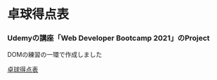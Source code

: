 # 卓球得点表

### Udemyの講座「Web Developer Bootcamp 2021」のProject

DOMの練習の一環で作成しました

[卓球得点表](https://takeshi-arihori.github.io/Table-Tennis-scorecard/)
